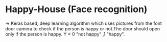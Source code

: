 # Happy-House (Face recognition)
-> Keras based, deep learning algorithm which uses pictures from the font door camera to check if the person is happy or not.The door should   open only if the person is happy.
          Y = 0 "not happy"
              ,1 "happy".
              
